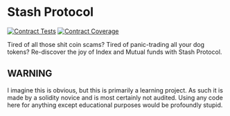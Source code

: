 # Stash Protocol

[![Contract Tests](https://github.com/kalverra/stash-protocol/actions/workflows/test.yml/badge.svg)](https://github.com/kalverra/stash-protocol/actions/workflows/test.yml)
[![Contract Coverage](https://codecov.io/github/kalverra/stash-protocol/branch/main/graph/badge.svg?token=TWK1U366JE)](https://codecov.io/github/kalverra/stash-protocol)

Tired of all those shit coin scams? Tired of panic-trading all your dog tokens? Re-discover the joy of Index and Mutual funds with Stash Protocol.

## WARNING

I imagine this is obvious, but this is primarily a learning project. As such it is made by a solidity novice and is most certainly not audited. Using any code here for anything except educational purposes would be profoundly stupid.
